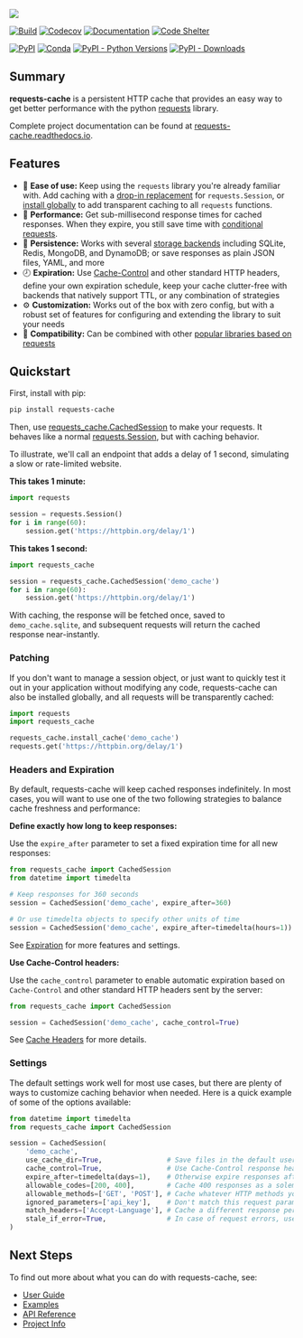 [![](docs/_static/requests-cache-logo-header.png)](https://requests-cache.readthedocs.io)

[![Build](https://github.com/requests-cache/requests-cache/actions/workflows/build.yml/badge.svg)](https://github.com/requests-cache/requests-cache/actions)
[![Codecov](https://codecov.io/gh/requests-cache/requests-cache/branch/main/graph/badge.svg?token=FnybzVWbt2)](https://codecov.io/gh/requests-cache/requests-cache)
[![Documentation](https://img.shields.io/readthedocs/requests-cache/latest)](https://requests-cache.readthedocs.io/en/stable/)
[![Code Shelter](https://www.codeshelter.co/static/badges/badge-flat.svg)](https://www.codeshelter.co/)

[![PyPI](https://img.shields.io/pypi/v/requests-cache?color=blue)](https://pypi.org/project/requests-cache)
[![Conda](https://img.shields.io/conda/vn/conda-forge/requests-cache?color=blue)](https://anaconda.org/conda-forge/requests-cache)
[![PyPI - Python Versions](https://img.shields.io/pypi/pyversions/requests-cache)](https://pypi.org/project/requests-cache)
[![PyPI - Downloads](https://img.shields.io/pypi/dm/requests-cache?color=blue)](https://pypi.org/project/requests-cache)

## Summary
**requests-cache** is a persistent HTTP cache that provides an easy way to get better
performance with the python [requests](https://requests.readthedocs.io/) library.

<!-- RTD-IGNORE -->
Complete project documentation can be found at [requests-cache.readthedocs.io](https://requests-cache.readthedocs.io).
<!-- END-RTD-IGNORE -->

## Features
* 🍰 **Ease of use:** Keep using the `requests` library you're already familiar with. Add caching
  with a [drop-in replacement](https://requests-cache.readthedocs.io/en/stable/user_guide/general.html#sessions)
  for `requests.Session`, or
  [install globally](https://requests-cache.readthedocs.io/en/stable/user_guide/general.html#patching)
  to add transparent caching to all `requests` functions.
* 🚀 **Performance:** Get sub-millisecond response times for cached responses. When they expire, you
  still save time with
  [conditional requests](https://requests-cache.readthedocs.io/en/stable/user_guide/headers.html#conditional-requests).
* 💾 **Persistence:** Works with several
  [storage backends](https://requests-cache.readthedocs.io/en/stable/user_guide/backends.html)
  including SQLite, Redis, MongoDB, and DynamoDB; or save responses as plain JSON files, YAML,
  and more
* 🕗 **Expiration:** Use
  [Cache-Control](https://requests-cache.readthedocs.io/en/stable/user_guide/headers.html#cache-control)
  and other standard HTTP headers, define your own expiration schedule, keep your cache clutter-free
  with backends that natively support TTL, or any combination of strategies
* ⚙️ **Customization:** Works out of the box with zero config, but with a robust set of features for
  configuring and extending the library to suit your needs
* 🧩 **Compatibility:** Can be combined with other
  [popular libraries based on requests](https://requests-cache.readthedocs.io/en/stable/user_guide/compatibility.html)

## Quickstart
First, install with pip:
```bash
pip install requests-cache
```

Then, use [requests_cache.CachedSession](https://requests-cache.readthedocs.io/en/stable/modules/requests_cache.session.html)
to make your requests. It behaves like a normal
[requests.Session](https://requests.readthedocs.io/en/latest/user/advanced/#session-objects),
but with caching behavior.

To illustrate, we'll call an endpoint that adds a delay of 1 second, simulating a slow or
rate-limited website.

**This takes 1 minute:**
```python
import requests

session = requests.Session()
for i in range(60):
    session.get('https://httpbin.org/delay/1')
```

**This takes 1 second:**
```python
import requests_cache

session = requests_cache.CachedSession('demo_cache')
for i in range(60):
    session.get('https://httpbin.org/delay/1')
```

With caching, the response will be fetched once, saved to `demo_cache.sqlite`, and subsequent
requests will return the cached response near-instantly.

### Patching
If you don't want to manage a session object, or just want to quickly test it out in your
application without modifying any code, requests-cache can also be installed globally, and all
requests will be transparently cached:
```python
import requests
import requests_cache

requests_cache.install_cache('demo_cache')
requests.get('https://httpbin.org/delay/1')
```

### Headers and Expiration
By default, requests-cache will keep cached responses indefinitely. In most cases, you will want to
use one of the two following strategies to balance cache freshness and performance:

**Define exactly how long to keep responses:**

Use the `expire_after` parameter to set a fixed expiration time for all new responses:
```python
from requests_cache import CachedSession
from datetime import timedelta

# Keep responses for 360 seconds
session = CachedSession('demo_cache', expire_after=360)

# Or use timedelta objects to specify other units of time
session = CachedSession('demo_cache', expire_after=timedelta(hours=1))
```
See [Expiration](https://requests-cache.readthedocs.io/en/stable/user_guide/expiration.html) for
more features and settings.

**Use Cache-Control headers:**

Use the `cache_control` parameter to enable automatic expiration based on `Cache-Control` and other
standard HTTP headers sent by the server:
```python
from requests_cache import CachedSession

session = CachedSession('demo_cache', cache_control=True)
```
See [Cache Headers](https://requests-cache.readthedocs.io/en/stable/user_guide/headers.html)
for more details.


### Settings
The default settings work well for most use cases, but there are plenty of ways to customize
caching behavior when needed. Here is a quick example of some of the options available:
```python
from datetime import timedelta
from requests_cache import CachedSession

session = CachedSession(
    'demo_cache',
    use_cache_dir=True,                # Save files in the default user cache dir
    cache_control=True,                # Use Cache-Control response headers for expiration, if available
    expire_after=timedelta(days=1),    # Otherwise expire responses after one day
    allowable_codes=[200, 400],        # Cache 400 responses as a solemn reminder of your failures
    allowable_methods=['GET', 'POST'], # Cache whatever HTTP methods you want
    ignored_parameters=['api_key'],    # Don't match this request param, and redact if from the cache
    match_headers=['Accept-Language'], # Cache a different response per language
    stale_if_error=True,               # In case of request errors, use stale cache data if possible
)
```

<!-- RTD-IGNORE -->
## Next Steps
To find out more about what you can do with requests-cache, see:

* [User Guide](https://requests-cache.readthedocs.io/en/stable/user_guide.html)
* [Examples](https://requests-cache.readthedocs.io/en/stable/examples.html)
* [API Reference](https://requests-cache.readthedocs.io/en/stable/reference.html)
* [Project Info](https://requests-cache.readthedocs.io/en/stable/project_info.html)
<!-- END-RTD-IGNORE -->
